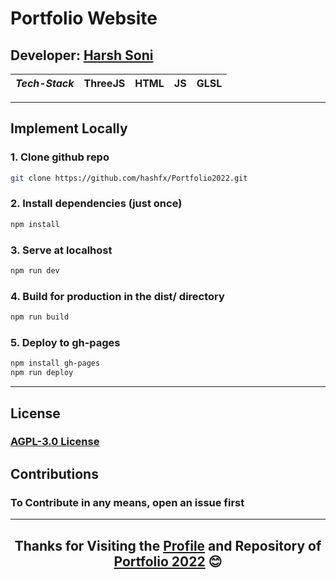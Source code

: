 # Portfolio Website

## Developer: [Harsh Soni](https://github.com/hashfx)


|<em>Tech-Stack</em>|ThreeJS|HTML|JS|GLSL|
|:--:|:--:|:--:|:--:|:--:|

---

## Implement Locally


### 1. Clone github repo

```bash
git clone https://github.com/hashfx/Portfolio2022.git
```

### 2. Install dependencies (just once)

```bash
npm install
```

### 3. Serve at localhost

```bash
npm run dev
```

### 4. Build for production in the dist/ directory

```bash
npm run build
```

### 5. Deploy to gh-pages

```bash
npm install gh-pages
npm run deploy
````

---

## License

### [AGPL-3.0 License](https://github.com/hashfx/Portfolio2022/blob/master/LICENSE.md)

## Contributions
### To Contribute in any means, open an issue first

---

<h2 align="center">
Thanks for Visiting the <a href="https://github.com/hashfx">Profile</a> and Repository of <a href="https://github.com/hashfx/Portfolio2022/">Portfolio 2022</a> 😊